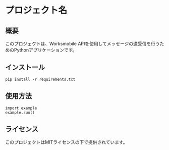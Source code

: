 # プロジェクト名

## 概要
このプロジェクトは、Worksmobile APIを使用してメッセージの送受信を行うためのPythonアプリケーションです。

## インストール
```
pip install -r requirements.txt
```

## 使用方法
```
import example
example.run()
```

## ライセンス
このプロジェクトはMITライセンスの下で提供されています。